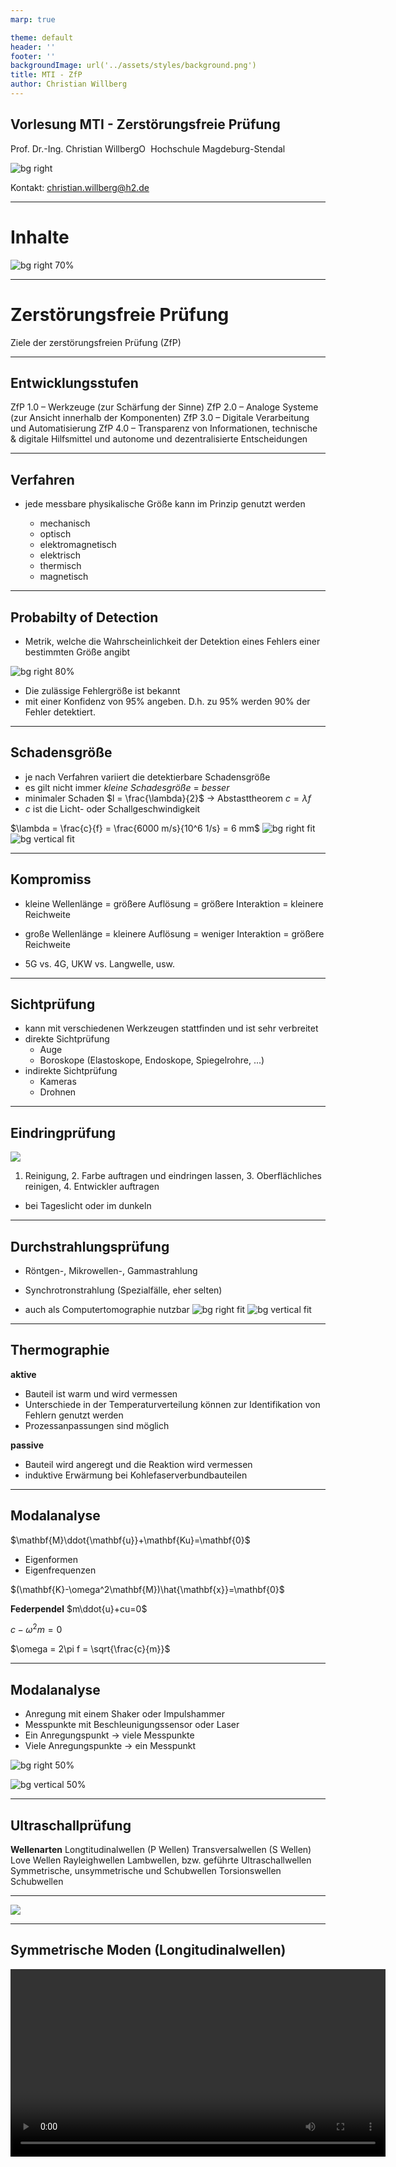 ```yaml
---
marp: true

theme: default
header: ''
footer: ''
backgroundImage: url('../assets/styles/background.png')
title: MTI - ZfP
author: Christian Willberg
---
```




<script type="module">
  import mermaid from 'https://cdn.jsdelivr.net/npm/mermaid@10/dist/mermaid.esm.min.mjs';
  mermaid.initialize({ startOnLoad: true });
</script>

<style>
.container{
  display: flex;
  }
.col{
  flex: 1;
  }
</style>

<style scoped>
.column-container {
    display: flex;
    flex-direction: row;
}

.column {
    flex: 1;
    padding: 0 20px; /* Platzierung der Spalten */
}

.centered-image {
    display: block;
    margin: 0 auto;
}
</style>

<style>
footer {
    font-size: 14px; /* Ändere die Schriftgröße des Footers */
    color: #888; /* Ändere die Farbe des Footers */
    text-align: right; /* Ändere die Ausrichtung des Footers */
}
</style>


## Vorlesung MTI - Zerstörungsfreie Prüfung
Prof. Dr.-Ing.  Christian Willberg<a href="https://orcid.org/0000-0003-2433-9183"><img src="../assets/styles/ORCIDiD_iconvector.png" alt="ORCID Symbol" style="height:15px;width:auto;vertical-align: top;background-color:transparent;"></a>
Hochschule Magdeburg-Stendal

![bg right](https://pub.mdpi-res.com/aerospace/aerospace-10-00430/article_deploy/html/images/aerospace-10-00430-g008.png?1683204034)

Kontakt: christian.willberg@h2.de

---

# Inhalte

![bg right 70%](../assets/QR/mti_ft_09.png)

---


# Zerstörungsfreie Prüfung

Ziele der zerstörungsfreien Prüfung (ZfP)


---
## Entwicklungsstufen

ZfP 1.0 – Werkzeuge (zur Schärfung der Sinne)
ZfP 2.0 – Analoge Systeme (zur Ansicht innerhalb der Komponenten)
ZfP 3.0 – Digitale Verarbeitung und Automatisierung
ZfP 4.0 – Transparenz von Informationen, technische & digitale Hilfsmittel und autonome und dezentralisierte Entscheidungen

---

## Verfahren
- jede messbare physikalische Größe kann im Prinzip genutzt werden 

  - mechanisch
  - optisch
  - elektromagnetisch
  - elektrisch
  - thermisch
  - magnetisch

---


## Probabilty of Detection

- Metrik, welche die Wahrscheinlichkeit der Detektion eines Fehlers einer bestimmten Größe angibt

![bg right 80%](https://sentin.ai/wp-content/uploads/2020/08/POD-Curve-768x768.jpg)


- Die zulässige Fehlergröße ist  bekannt
- mit einer Konfidenz von 95% angeben. D.h. zu 95% werden 90% der Fehler detektiert.

---

## Schadensgröße

- je nach Verfahren variiert die detektierbare Schadensgröße
- es gilt nicht immer _kleine Schadesgröße_ $=$ _besser_
- minimaler Schaden $l = \frac{\lambda}{2}$ -> Abstasttheorem
$c = \lambda f$
- $c$ ist die Licht- oder Schallgeschwindigkeit

$\lambda = \frac{c}{f} = \frac{6000 m/s}{10^6 1/s} = 6 mm$
![bg right fit](../assets/Figures/sandwichvarianten.png)
![bg vertical fit](https://upload.wikimedia.org/wikipedia/commons/4/44/Kohlenstofffasermatte.jpg)

---

## Kompromiss

- kleine Wellenlänge = größere Auflösung = größere Interaktion = kleinere Reichweite

- große Wellenlänge = kleinere Auflösung = weniger Interaktion = größere Reichweite

- 5G vs. 4G, UKW vs. Langwelle, usw.

---

## Sichtprüfung

- kann mit verschiedenen Werkzeugen stattfinden und ist sehr verbreitet
- direkte Sichtprüfung
  - Auge
  - Boroskope (Elastoskope, Endoskope, Spiegelrohre, ...)
- indirekte Sichtprüfung
  - Kameras
  - Drohnen


---

## Eindringprüfung

![](https://upload.wikimedia.org/wikipedia/commons/thumb/3/3b/Ressuage_principe_2.svg/330px-Ressuage_principe_2.svg.png)

1. Reinigung, 2. Farbe auftragen und eindringen lassen, 3. Oberflächliches reinigen, 4. Entwickler auftragen

- bei Tageslicht oder im dunkeln 

---

## Durchstrahlungsprüfung

- Röntgen-, Mikrowellen-, Gammastrahlung 
- Synchrotronstrahlung (Spezialfälle, eher selten)

- auch als Computertomographie nutzbar
![bg right fit](https://www.researchgate.net/profile/Christian-Willberg/publication/258207141/figure/fig1/AS:297342013067264@1447903268377/Plate-and-actuator_W640.jpg)
![bg vertical fit](https://www.researchgate.net/profile/Christian-Willberg/publication/258207141/figure/fig3/AS:297342013067266@1447903268956/The-continues-debonding-region-A-shown-by-C-T-images-in-several-frames-see-Fig-2_W640.jpg)

---

## Thermographie
**aktive**
- Bauteil ist warm und wird vermessen
- Unterschiede in der Temperaturverteilung können zur Identifikation von Fehlern genutzt werden
- Prozessanpassungen sind möglich

**passive**
- Bauteil wird angeregt und die Reaktion wird vermessen
- induktive Erwärmung bei Kohlefaserverbundbauteilen


---

## Modalanalyse

$\mathbf{M}\ddot{\mathbf{u}}+\mathbf{Ku}=\mathbf{0}$

- Eigenformen
- Eigenfrequenzen


$(\mathbf{K}-\omega^2\mathbf{M})\hat{\mathbf{x}}=\mathbf{0}$

**Federpendel**
$m\ddot{u}+cu=0$

$c-\omega^2 m = 0$

$\omega = 2\pi f = \sqrt{\frac{c}{m}}$

---

## Modalanalyse

- Anregung mit einem Shaker oder Impulshammer
- Messpunkte mit Beschleunigungssensor oder Laser
- Ein Anregungspunkt -> viele Messpunkte
- Viele Anregungspunkte -> ein Messpunkt


![bg right 50%](https://www.researchgate.net/profile/Andrzej-Rysak/publication/291827506/figure/fig4/AS:322054793515011@1453795254691/Modal-analysis-of-the-vibrating-beam-in-the-fixed-mass-case-The-corresponding-bending_W640.jpg)

![bg vertical 50%](https://upload.wikimedia.org/wikipedia/commons/thumb/5/54/Modal_testing-detail.tif/lossy-page1-489px-Modal_testing-detail.tif.jpg)

---



## Ultraschallprüfung

**Wellenarten**
Longtitudinalwellen (P Wellen)
Transversalwellen (S Wellen)
Love Wellen
Rayleighwellen
Lambwellen, bzw. geführte Ultraschallwellen
Symmetrische, unsymmetrische und Schubwellen
Torsionswellen
Schubwellen

---

![](https://upload.wikimedia.org/wikipedia/commons/0/07/Overview_Seismic_Waves.jpg)

---

## Symmetrische Moden (Longitudinalwellen)

<video controls="constrols" width="600" scr=".../assets/Videos/asym.avi">

---

## Anti-Symmetrische Moden (Transversalwellen)

<video controls="constrols" width="600" scr=".../assets/Videos/asym.avi">

---


## Schallgeschwindigkeiten
$c_{l}=\sqrt{\frac{E(1-\nu)}{\rho(1-\nu-\nu^2)}}$
$c_{t}= \sqrt{\frac{G}{\rho}}$

![bg right 70%](https://upload.wikimedia.org/wikipedia/commons/e/e7/Sym_asym_sigma0.27_und_0.34_edited2.svg)

Geführte Ultraschallwellen sind dispersiv
sie haben eine Gruppen und Phasengeschwindigkeit

---

## Dispersion

- Gruppengeschwindigkeit - wie schnell bewegt sich die Hüllkurve 
- Phasengeschwindigkeit - wie schnell bewegt sich die Phase (einzelne Frequenz)

- für eine Frequenz sind Gruppen und Phasengeschwindigkeiten identisch

![](https://upload.wikimedia.org/wikipedia/commons/b/bd/Wave_group.gif)

- Für frequenzabhänige Phasengeschwindigkeiten verbreitert sich die Hüllkurve -> Dispersion 

---

## Piezoelektrischer Effekt

- Aktuatoreffekt
- Sensoreffekt
- $d_{31}$; el. Spannung in 3 Richtung und Deformation in 1, bzw. 2 Richtung
- $d_{33}$; el. Spannung in 3 Richtung und Deformation in 3 Richtung

![bg right 70%](../assets/Figures/piezo.png)

![bg vertical 100%](../assets/Figures/polarization_2.png)

---

## Reflexionen an Grenzflächen
- Schallwiderstand $W = c_L\rho$

_Reflektierender Schall_
$\frac{p_{a,r}}{p_{a,e}}=\frac{W_2-W_1}{W_2+W_1}$

_Durchgehender Schall_
$\frac{p_{a,d}}{p_{a,e}}=\frac{2W_2}{W_2+W_1}$

![bg right fit](../assets/Figures/reflexion.png)

---

## Rechenaufgabe

-> Wasser - Stahl
-> Luft - Stahl
-> Wasser - Aluminium
-> Luft - Aluminium
-> Wasser - PMMA
-> Luft - PMMA


---

## Signal - Rausch Verhältnis

$SNR = \frac{P_{Signal}}{P_{Rauschen}}$

- Mehrfachmessungen reduzieren den Rauschanteil

---


## Messaufbau

- 1 - 2 Wandler
- Messverstärker
- Messaufnehmer

![bg right 95%](../assets/Figures/csm_STD_HP_Ultraschall_03_18_07ef793d11.jpg)
  
<div style="position: absolute; bottom: 10px; left: 520px; color: blue; font-size: 20px;"> 
    <a href="http://std-partners.de/fileadmin/_processed_/csm_STD_HP_Ultraschall_03_18_07ef793d11.jpg)" style="color: blue;">Bildreferenz</a>
</div>



---

## Anbindung des Prüfkopfs an die Oberfläche

Wasser
- billig
- gut automatisierbar

Motoröl, Schmierfett
- bereits vorhanden im Bauteil
- nicht optimiert auf Prüfung

---

Glycerin, Gel
- Vorteilhaft ist die hohe Viskosität und die hohe akustische Impedanz
- raue Oberflächen und stark dämpfende Materialien (Schweißnahtprüfung)

Luft
- spart Koppelmedium
- viel Rauschen
---





## Impuls-Echo Verfahren

- Zone des "Todes"
  - Zeit für Wechsel von Sender zum Empfänger

- Doppelsensorsystem
  - Messung auf beiden Seiten
  - Zugänglichkeit und Aufwand

![bg right fit](https://upload.wikimedia.org/wikipedia/commons/thumb/a/ae/UT_principe.svg/660px-UT_principe.svg.png)

---

## Messbild

![](https://upload.wikimedia.org/wikipedia/commons/0/08/Swing_shaft_spline_cracking.png)

---

## Schweißnahtprüfung

- Schrägschallung aufgrund der schwierigen Ankopplung


![bg right fit](https://www.karldeutsch.de/wp-content/uploads/2018/12/UT-2-2-DE.png)

## Klebschichten

- werden ähnlich geprüft
- es kann sogenannte "kissing bonds" geben

---

## Wanddickenmessung

![](https://www.karldeutsch.de/wp-content/uploads/2018/12/UT-2-1-DE.png)


---

## Bildgebung

- Messdaten können auf verschiedene Weise dargestellt werden

---

## A Bild (amplitude)

- Laufzeit vs. Amplitude
- bei konstanter Geschwindigkeit kann für einen Punkt eine Fehlstelle im Signal detektiert werden

![bg right fit](https://wiki.polymerservice-merseburg.de/images/4/40/A_bild.JPG)

---

## B Bild (brightness)

- Einzelpunkt ist nur eine andere Darstellung des A Bildes (Intensität des Echos wird durch Helligkeit dargestellt)
- Durch die Erfassung der Schallrichtung können 2D oder 3D Bilder erzeugt werden


![bg right 70%](https://www.spektrum.de/lexika/images/physik/fff925_w.jpg)

---


## C Bild
- ein projiziertes Bild der Größen der Fehlstellen

![](https://upload.wikimedia.org/wikipedia/de/1/1f/C-bild-2.jpg)

---

## D Bild

- flächiger Scan

![bg right 80%](https://wiki.polymerservice-merseburg.de/images/a/a7/D_Bild_Technik-4.JPG)

![](https://wiki.polymerservice-merseburg.de/images/a/af/D_Bild_Technik-1.JPG)

---

## Dickenmessung mittels Geführten Ultraschallwellen



![bg right 70%](https://upload.wikimedia.org/wikipedia/commons/e/e7/Sym_asym_sigma0.27_und_0.34_edited2.svg)

---

# Structural Health Monitoring

- Überwachung einer Struktur während des Betriebs
- Verwand mit dem Condition Monitoring
  - bspw. Getriebeüberwachung -> Detektion von Lagerschäden

---

Ziele:
Wartungskosten senken
  - weniger Reparaturen
  - einfachere Prüfung
  - rechtzeitige Wartung
- Lastanpassung bei Schäden
- Lebensdauer verlängern
- Sicherheit erhöhen

---

Es gibt 4 Stufen.

---

Stufe 1

Ein System kann feststellen, dass ein Event passiert ist


Stufe 2

Ein System kann feststellen, dass ein Event passiert ist und wo es stattfand


Stufe 3

Ein System kann feststellen, dass ein Event passiert ist, wo es stattfand und was stattgefunden hat (Typ des Events)


Stufe 4
Ein System kann feststellen, dass ein Event passiert ist, wo es stattfand, was stattgefunden und wie schädlich dieses Event für die Struktur ist


---

## Verfahren

- Modalanalyse
- Geführte Ultraschallwellen
- Akkustische Emission
- Lastpfadanalysen
  - Beispiel Parallelfeder rechnen
- Dehnungmessung
- Modellbasierte Ansätze

---


## Technische Anwendungen

Brücken
- Second Penang Bridge - Penang, Malaysia
  ![](https://www.geosig.com/images/page_image_111.png)

---
Pipelines

![](https://journals.sagepub.com/cms/10.1177/1475921719837718/asset/images/large/10.1177_1475921719837718-fig17.jpeg)

--- 

## Technische Anwendungen

Flugzeug
- Lastpfadanalyse
- Überwachung von Anbindungen
- Sicherheit ist nicht der Hauptfokus in der Luftfahrt

![bg right fit](https://journals.sagepub.com/cms/10.1177/1475921720919678/asset/images/large/10.1177_1475921720919678-fig5.jpeg)

![bg right fit](https://journals.sagepub.com/cms/10.1177/1475921720919678/asset/images/large/10.1177_1475921720919678-fig4.jpeg)

![bg vertical fit](https://journals.sagepub.com/cms/10.1177/1475921720919678/asset/images/large/10.1177_1475921720919678-fig2.jpeg)

---

Windenergie

![](https://onlinelibrary.wiley.com/cms/asset/7f3901c5-5735-4b5f-8ce1-655b4e3fcfe7/mfig001.jpg)

---

## Modalanalyse

$(\mathbf{K}-\omega^2\mathbf{M})\mathbf{\hat{x}}=0$

- Eigenfrequenz $\omega=2\pi f$
- Eigenformen $\mathbf{\hat{x}}$
  - [MAC](https://community.sw.siemens.com/s/article/modal-assurance-criterion-mac) Kriterium
  - Winkelberechnung zwischen Eigenformen

---

$MAC=\frac{|\mathbf{\hat{x}}_i\mathbf{\hat{x}}_{i, ref}|^2}{(\mathbf{\hat{x}}_i\mathbf{\hat{x}}_{i, ref})(\mathbf{\hat{x}}_i\mathbf{\hat{x}}_{i, ref})}$

[Software](https://github.com/dagghe/pyOMA2?tab=readme-ov-file)

![bg right fit](https://www.researchgate.net/profile/Joseph-Morlier/publication/233854676/figure/fig3/AS:339754907389955@1458015290184/Modal-Assurance-Criteria-MAC-of-modeshapes-of-undamaged-plate-Vs-damaged-plate-gives-no_W640.jpg)

---

## Geführte Ultraschallwellen

- Anregung über Piezokomposite
- Empfang mit Piiezokompositen oder Fibre Bragg Gittern

![bg right fit](https://pub.mdpi-res.com/aerospace/aerospace-10-00430/article_deploy/html/images/aerospace-10-00430-g008.png?1683204034)


---
![](../assets/Figures/sensornetzwerke.png)
[Schadensinteraktion](.../assetsVideos/flachbodenbohrung.avi)


---

## Herausforderungen
- Temperatur
- Feuchte
- innere Struktur des Materials
- Modenkonversion
- Spannungen in der Struktur
- Alterung


---
## Potentiale
Beispiel Flugzeug
- BVI (barely visible impact)
- Größe ist durch Sichtbarkeit definiert
  - Leitwerk ist der Schaden größer als am Flügel

- SHM System erlauben kleinere Schäden bei der Auslegung

- Abgeschätzt der [1 - 5% ](https://elib.dlr.de/123946/1/1475921718813279.pdf) Strukturmasse könnte reduziert werden 


---

## Mikroskopie

- Analyse der Mikrostruktur von Werkstoffen
- Lokale Analyse der Werkstoff- oder Kornzusammensetzung
- Präparation der Probe (Schleifen, Oberflächenbehandlung, usw.)
- Lichquellen beeinflusssen maßgeblich den Kontrast
- Filter

![bg right fit](https://www.ikts.fraunhofer.de/de/abteilungen/werkstoff_prozesscharakterisierung/korrelative_mikroskopie_und_materialdaten/fa_multiskalige-3D-analytik_datenkorrelation_und_praeparation_in_der_halbleiterentwicklung/jcr:content/contentPar/sectioncomponent_cop/sectionParsys/imagerow/imageComponent1/image.img.4col.jpg/1683533051397/39-4-3d-detailansicht-eines-cpu-chips.jpg)

---

## Lichtmikroskopie

- Korngrößenanalyse von Metallen und Legierungen 
- Flächenzählverfahren 
- Linienschnittverfahren (Korngrenzenschnitte mit durch den Prüfer in das Bild definierten Linienzug)

![bg right fit](https://static1.olympus-ims.com/data/Image/appnotes/GrainSizeAnalysis_AppNote_img4_rev.jpg?rev=9463)


---

## Elektronenrastermikroskop
- nutzt Elektronenstrahlen zum Abtasten
- Auflösung hierdurch deutlich erhöht $1nm .. 2nm$
- ca. 500 mal bessere Vergrößerung als beim Lichmikroskop (2000:1) vs. (1000000)

![bg right fit](https://upload.wikimedia.org/wikipedia/commons/e/ef/Funktionsprinzip_REM.gif)

---

## Rastersondenmikroskopie

- Abstasten der Struktur mit einer Nadel
- Wechselwirkung ist nicht mechanisch und unterscheidet sich je nach Mikroskop
  - Tunnelstrom
  - Van der Waals Kräfte (korreliert mit Federsteifigkeit)
  - magnetische Kräfte


![bg right fit](https://upload.wikimedia.org/wikipedia/commons/0/0f/AFM_%28used%29_cantilever_in_Scanning_Electron_Microscope%2C_magnification_1000x.GIF)

